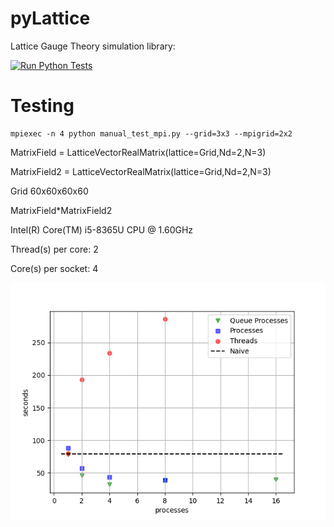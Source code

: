 # pyLattice
Lattice Gauge Theory simulation library: 

[![Run Python Tests](https://github.com/pretidav/pyLattice/actions/workflows/testonbuild.yml/badge.svg)](https://github.com/pretidav/pyLattice/actions/workflows/testonbuild.yml)

# Testing 

~~~
mpiexec -n 4 python manual_test_mpi.py --grid=3x3 --mpigrid=2x2
~~~

MatrixField = LatticeVectorRealMatrix(lattice=Grid,Nd=2,N=3)

MatrixField2 = LatticeVectorRealMatrix(lattice=Grid,Nd=2,N=3)

Grid 60x60x60x60

MatrixField*MatrixField2

Intel(R) Core(TM) i5-8365U CPU @ 1.60GHz

Thread(s) per core:  2

Core(s) per socket:  4

![alt text](https://github.com/pretidav/pyLattice/raw/parallel/fig/perf.png)